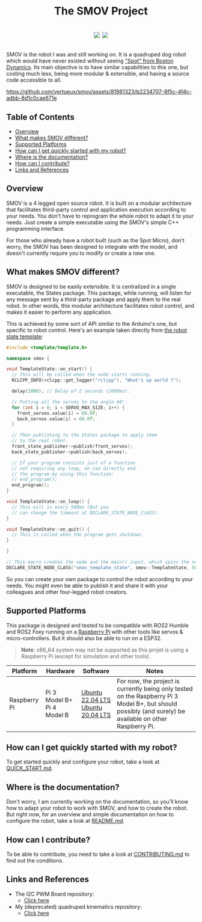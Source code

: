 <h1 align="center">
  <p align="center">
    The SMOV Project
  </p>
  <p align="center">
    <a href="https://github.com/vertueux/smov/blob/master/LICENSE"><img src="https://img.shields.io/badge/License-GPL%203.0.2-blue"/></a>
    <a href="https://discord.gg/4m2SgCmWMr"><img src="https://img.shields.io/badge/Join%20the%20Discord%20server%20for%20help%20&%20questions-Click%20here-informational"/></a>
  </p>
</h1>

SMOV is the robot I was and still working on. It is a quadruped dog robot which would have never existed without seeing ["Spot" from Boston Dynamics](https://www.bostondynamics.com/products/spot#:~:text=Spot%20is%20an%20agile%20mobile,Automate). Its main objective is to have similar capabilities to this one, but costing much less, being more modular & extensible, and having a source code accessible to all.

https://github.com/vertueux/smov/assets/81981323/b2234707-8f5c-4f4c-adbb-8d1c0cae671e

## Table of Contents

* [Overview](#overview)
* [What makes SMOV different?](#what-makes-smov-different)
* [Supported Platforms](#supported-platforms)
* [How can I get quickly started with my robot?](#how-can-i-get-quickly-started-with-my-robot)
* [Where is the documentation?](#where-is-the-documentation)
* [How can I contribute?](#how-can-i-contribute)
* [Links and References](#links-and-references)

## Overview
SMOV is a 4 legged open source robot. It is built on a modular architecture that facilitates third-party control and application execution according to your needs. You don't have to reprogram the whole robot to adapt it to your needs. Just create a simple executable using the SMOV's simple C++ programming interface.

For those who already have a robot built (such as the Spot Micro), don't worry, the SMOV has been designed to integrate with the model, and doesn't currently require you to modify or create a new one.

## What makes SMOV different?
SMOV is designed to be easily extensible. It is centralized in a single executable, the States package. This package, while running, will listen for any message sent by a third-party package and apply them to the real robot. In other words, this modular architecture facilitates robot control, and makes it easier to perform any application. 

This is achieved by some sort of API similar to the Arduino's one, but specific to robot control. Here's an example taken directly from [the robot state template](https://github.com/vertueux/smov_state):
```cpp
#include <template/template.h>

namespace smov {

void TemplateState::on_start() {
  // This will be called when the node starts running.
  RCLCPP_INFO(rclcpp::get_logger("rclcpp"), "What's up world ?");

  delay(2000); // Delay of 2 seconds (2000ms).

  // Putting all the servos to the angle 60°.
  for (int i = 0; i < SERVO_MAX_SIZE; i++) {
    front_servos.value[i] = 60.0f; 
    back_servos.value[i] = 60.0f;
  }

  // Then publishing to the States package to apply them 
  // to the real robot.
  front_state_publisher->publish(front_servos);
  back_state_publisher->publish(back_servos);

  // If your program consists just of a function 
  // not requiring any loop, on can directly end 
  // the program by using this function:
  // end_program();
  end_program();
}

void TemplateState::on_loop() {
  // This will is every 500ms (But you 
  // can change the timeout at DECLARE_STATE_NODE_CLASS).
}

void TemplateState::on_quit() {
  // This is called when the program gets shutdown.
}

}

// This macro creates the node and the main() input, which spins the node.
DECLARE_STATE_NODE_CLASS("smov_template_state", smov::TemplateState, 500ms)
```

So you can create your own package to control the robot according to your needs. You might even be able to publish it and share it with your colleagues and other four-legged robot creators.

## Supported Platforms
This package is designed and tested to be compatible with ROS2 Humble and ROS2 Foxy running on a [Raspberry Pi](https://www.raspberrypi.com/) with other tools like servos & micro-controllers. 
But it should also be able to run on a ESP32.
> **Note**: x86_64 system may not be supported as this projet is using a Raspberry Pi (except for simulation and other tools).

| Platform | Hardware                                                                                                                                                                                                | Software                                                       | Notes                                                                                                                                                                                                                                                                                                                                                       |
| -------- | ------------------------------------------------------------------------------------------------------------------------------------------------------------------------------------------------------- | -------------------------------------------------------------- | ---------------------------------------------------------------------------------------------------------------------------------------------- |
| Raspberry Pi   | Pi 3 Model B+<br/> Pi 4 Model B<br/> | [Ubuntu 22.04 LTS](https://ubuntu.com/download/raspberry-pi)<br/> [Ubuntu 20.04 LTS](https://ubuntu.com/download/raspberry-pi) | For now, the project is currently being only tested on the Raspberry Pi 3 Model B+, but should possibly (and surely) be available on other Raspberry Pi.  |

## How can I get quickly started with my robot?
To get started quickly and configure your robot, take a look at [QUICK_START.md](documentation/QUICK_START.md).

## Where is the documentation?
Don't worry, I am currently working on the documentation, so you'll know how to adapt your robot to work with SMOV, and how to create the robot. But right now, for an overview and simple documentation on how to configure the robot, take a look at [README.md](documentation/README.md).


## How can I contribute?
To be able to contribute, you need to take a look at [CONTRIBUTING.md](CONTRIBUTING.md) to find out the conditions.

## Links and References
* The I2C PWM Board repository: 
  * [Click here](https://github.com/vertueux/i2c_pwm_board)
* My (deprecated) quadruped kinematics repository: 
  * [Click here](https://github.com/vertueux/quadruped_kinematics)
